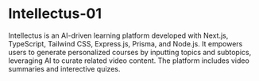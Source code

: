 # Intellectus-01
 Intellectus is an AI-driven learning platform developed with Next.js, TypeScript, Tailwind CSS, Express.js, Prisma, and Node.js. It empowers users to generate personalized courses by inputting topics and subtopics, leveraging AI to curate related video content. The platform includes video summaries  and interective quizes.
